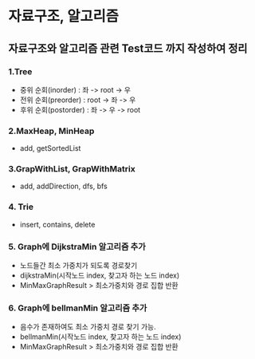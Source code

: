 # 자료구조, 알고리즘
## 자료구조와 알고리즘 관련 Test코드 까지 작성하여 정리

### 1.Tree
 - 중위 순회(inorder) : 좌 -> root -> 우
 - 전위 순회(preorder) : root -> 좌 -> 우
 - 후위 순회(postorder) : 좌 -> 우 -> root

### 2.MaxHeap, MinHeap
 - add, getSortedList

### 3.GrapWithList, GrapWithMatrix
 - add, addDirection, dfs, bfs

### 4. Trie
 - insert, contains, delete

### 5. Graph에 DijkstraMin 알고리즘 추가
 - 노드들간 최소 가중치가 되도록 경로찾기
 - dijkstraMin(시작노드 index, 찾고자 하는 노드 index)
 - MinMaxGraphResult > 최소가중치와 경로 집합 반환

### 6. Graph에 bellmanMin 알고리즘 추가
 - 음수가 존재하여도 최소 가중치 경로 찾기 가능.
 - bellmanMin(시작노드 index, 찾고자 하는 노드 index)
 - MinMaxGraphResult > 최소가중치와 경로 집합 반환